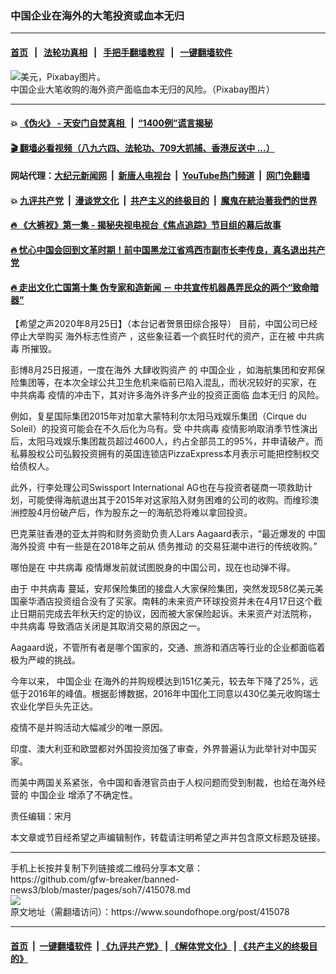 ### 中国企业在海外的大笔投资或血本无归
------------------------

#### [首页](https://github.com/gfw-breaker/banned-news3/blob/master/README.md) &nbsp;&nbsp;|&nbsp;&nbsp; [法轮功真相](https://github.com/begood0513/basic/blob/master/README.md)  &nbsp;&nbsp;|&nbsp;&nbsp; [手把手翻墙教程](https://github.com/gfw-breaker/guides/wiki)  &nbsp;&nbsp;|&nbsp;&nbsp; [一键翻墙软件](https://github.com/gfw-breaker/nogfw/blob/master/README.md)  



<div><img alt="美元，Pixabay图片。" src="https://img.soundofhope.org/2020-01/packs-163497_640_0.jpg"/>
<br/><figcaption class="caption">
 中国企业大笔收购的海外资产面临血本无归的风险。（Pixabay图片）
</figcaption></div><hr/>

#### 💥 [《伪火》 - 天安门自焚真相 ](http://141.164.51.119:10000/videos/blog/weihuo.html)&nbsp; |&nbsp; [“1400例”谎言揭秘  ](http://141.164.51.119:10000/videos/blog/jiexi1400.html)

#### [ 🎬  翻墙必看视频（八九六四、法轮功、709大抓捕、香港反送中 ...）](https://github.com/gfw-breaker/links/blob/master/banned.md)

#### 网站代理：[大纪元新闻网](http://167.172.10.89:10080/gb/) &nbsp;|&nbsp; [新唐人电视台](http://167.172.10.89:8808/gb/)  &nbsp;|&nbsp; [YouTube热门频道](http://158.247.203.241/youtube.html) &nbsp;|&nbsp; [网门免翻墙](http://158.247.203.241:11000/show.aspx?name=ogHome)

#### 💥 [九评共产党](http://141.164.51.119:10000/videos/res/jiuping/)&nbsp; |&nbsp; [漫谈党文化](http://141.164.51.119:10000/videos/res/mtdwh/)&nbsp; |&nbsp; [共产主义的终极目的](http://141.164.51.119:10000/videos/res/zjmd/)&nbsp; |&nbsp; [魔鬼在統治著我們的世界](http://141.164.51.119:10000/videos/res/TheSpecter/)  

#### [ 🔥  《大裤衩》第一集 - 揭秘央视电视台《焦点追踪》节目组的幕后故事](http://141.164.51.119:10000/videos/news/../res/big-shorts/index.html)

#### [ 🔥  忧心中国会回到文革时期！前中国黑龙江省鸡西市副市长李传良，真名退出共产党](http://141.164.51.119:10000/videos/news/quit01.html)

#### [ 🔥  走出文化亡国第十集 伪专家和造新闻 － 中共宣传机器愚弄民众的两个“致命暗器”](http://141.164.51.119:10000/videos/news/../res/zcwhwg/index.html)

<div><div class="Content__Wrapper sc-1bvya0-0 grZQxZ">
 <p class="meta-top">
  <span class="meta">
   【希望之声2020年8月25日】（本台记者贺景田综合报导）
  </span>
  目前，中国公司已经停止大举购买
  <ok href="/term/360082">
   海外标志性资产
  </ok>
  ，这些象征着一个疯狂时代的资产，正在被
  <ok href="/term/248971">
   中共病毒
  </ok>
  所摧毁。
 </p>
 <p>
  彭博8月25日报道，一度在海外
  <ok href="/term/360079">
   大肆收购资产
  </ok>
  的
  <ok href="/term/17677">
   中国企业
  </ok>
  ，如海航集团和安邦保险集团等，在本次全球公共卫生危机来临前已陷入混乱，而状况较好的买家，在
  <ok href="/term/248971">
   中共病毒
  </ok>
  疫情的冲击下，其对许多海外许多产业的投资正面临
  <ok href="/term/40271">
   血本无归
  </ok>
  的风险。
 </p>
 <div class="AD_Embed__Wrap-sc-1xslmin-0 igMuqX module desktop">
  <div>
  </div>
 </div>
 <p>
  例如，复星国际集团2015年对加拿大蒙特利尔太阳马戏娱乐集团（Cirque du Soleil）的投资可能会在不久后化为乌有。受
  <ok href="/term/248971">
   中共病毒
  </ok>
  疫情影响取消季节性演出后，太阳马戏娱乐集团裁员超过4600人，约占全部员工的95%，并申请破产。而私募股权公司弘毅投资拥有的英国连锁店PizzaExpress本月表示可能把控制权交给债权人。
 </p>
 <p>
  此外，行李处理公司Swissport International AG也在与投资者磋商一项救助计划，可能使得海航退出其于2015年对这家陷入财务困难的公司的收购。而维珍澳洲控股4月份破产后，作为股东之一的海航恐将难以拿回投资。
 </p>
 <p>
  巴克莱驻香港的亚太并购和财务资助负责人Lars Aagaard表示，“最近爆发的
  <ok href="/term/144353">
   中国海外投资
  </ok>
  中有一些是在2018年之前从
  <ok href="/term/360085">
   债务推动
  </ok>
  的交易狂潮中进行的传统收购。”
 </p>
 <p>
  哪怕是在
  <ok href="/term/248971">
   中共病毒
  </ok>
  疫情爆发前就试图脱身的中国公司，现在也动弹不得。
 </p>
 <p>
  由于
  <ok href="/term/248971">
   中共病毒
  </ok>
  蔓延，安邦保险集团的接盘人大家保险集团，突然发现58亿美元美国豪华酒店投资组合没有了买家。南韩的未来资产环球投资并未在4月17日这个截止日期前完成去年秋天约定的协议，因而被大家保险起诉。未来资产对法院称，
  <ok href="/term/248971">
   中共病毒
  </ok>
  导致酒店关闭是其取消交易的原因之一。
 </p>
 <p>
  Aagaard说，不管所有者是哪个国家的，交通、旅游和酒店等行业的企业都面临着极为严峻的挑战。
 </p>
 <p>
  今年以来，
  <ok href="/term/17677">
   中国企业
  </ok>
  在海外的并购规模达到151亿美元，较去年下降了25%，远低于2016年的峰值。根据彭博数据，2016年中国化工同意以430亿美元收购瑞士农业化学巨头先正达。
 </p>
 <p>
  疫情不是并购活动大幅减少的唯一原因。
 </p>
 <p>
  印度、澳大利亚和欧盟都对外国投资加强了审查，外界普遍认为此举针对中国买家。
 </p>
 <p>
  而美中两国关系紧张，令中国和香港官员由于人权问题而受到制裁，也给在海外经营的
  <ok href="/term/17677">
   中国企业
  </ok>
  增添了不确定性。
 </p>
 <p class="meta-btm">
  责任编辑：宋月
 </p>
 <p class="meta-btm">
  本文章或节目经希望之声编辑制作，转载请注明希望之声并包含原文标题及链接。
 </p>
</div>
</div>
<hr/>
手机上长按并复制下列链接或二维码分享本文章：<br/>
https://github.com/gfw-breaker/banned-news3/blob/master/pages/soh7/415078.md <br/>
<a href='https://github.com/gfw-breaker/banned-news3/blob/master/pages/soh7/415078.md'><img src='https://github.com/gfw-breaker/banned-news3/blob/master/pages/soh7/415078.md.png'/></a> <br/>
原文地址（需翻墙访问）：https://www.soundofhope.org/post/415078


------------------------
#### [首页](https://github.com/gfw-breaker/banned-news3/blob/master/README.md) &nbsp;|&nbsp; [一键翻墙软件](https://github.com/gfw-breaker/nogfw/blob/master/README.md) &nbsp;| [《九评共产党》](https://github.com/gfw-breaker/9ping.md/blob/master/README.md#九评之一评共产党是什么) | [《解体党文化》](https://github.com/gfw-breaker/jtdwh.md/blob/master/README.md) | [《共产主义的终极目的》](https://github.com/gfw-breaker/gczydzjmd.md/blob/master/README.md)


<img src='http://gfw-breaker.win/banned-news3/pages/soh7/415078.md' width='0px' height='0px'/>